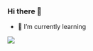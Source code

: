 ### Hi there 👋
- 🌱 I’m currently learning
<img src="https://img.shields.io/badge/HTML5-E34F26style=for-the-badge&logo=HTML5&logoColor=white">

